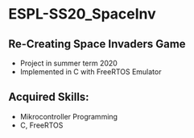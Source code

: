 # ESPL-SS20_SpaceInv

## Re-Creating Space Invaders Game
- Project in summer term 2020
- Implemented in C with FreeRTOS Emulator

## Acquired Skills:
- Mikrocontroller Programming
- C, FreeRTOS
